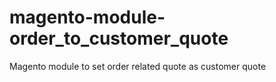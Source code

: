 # magento-module-order_to_customer_quote
Magento module to set order related quote as customer quote
